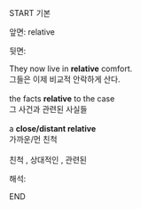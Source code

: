 START
기본

앞면:
relative


뒷면:
<div>They now live in <b>relative</b> comfort. <br></div><div><div>그들은 이제 비교적 안락하게 산다.</div></div><div><br></div><div><div>the facts <b>relative</b> to the case </div><div>그 사건과 관련된 사실들</div></div><div><br></div><div><div>a <b>close/distant relative</b> </div><div>가까운/먼 친척</div></div><div><br></div><div>친척 , 상대적인 , 관련된</div>


해석:
<!--ID: 1746614454543-->
END